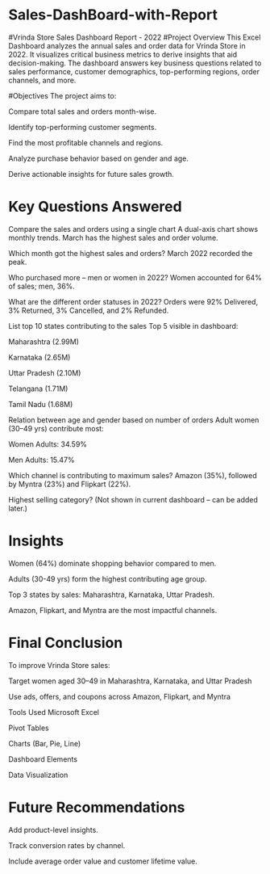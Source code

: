 # Sales-DashBoard-with-Report

#Vrinda Store Sales Dashboard Report - 2022
#Project Overview
This Excel Dashboard analyzes the annual sales and order data for Vrinda Store in 2022. It visualizes critical business metrics to derive insights that aid decision-making. The dashboard answers key business questions related to sales performance, customer demographics, top-performing regions, order channels, and more.

#Objectives
The project aims to:

Compare total sales and orders month-wise.

Identify top-performing customer segments.

Find the most profitable channels and regions.

Analyze purchase behavior based on gender and age.

Derive actionable insights for future sales growth.

# Key Questions Answered
Compare the sales and orders using a single chart
A dual-axis chart shows monthly trends. March has the highest sales and order volume.

Which month got the highest sales and orders?
March 2022 recorded the peak.

Who purchased more – men or women in 2022?
Women accounted for 64% of sales; men, 36%.

What are the different order statuses in 2022?
Orders were 92% Delivered, 3% Returned, 3% Cancelled, and 2% Refunded.

List top 10 states contributing to the sales
Top 5 visible in dashboard:

Maharashtra (2.99M)

Karnataka (2.65M)

Uttar Pradesh (2.10M)

Telangana (1.71M)

Tamil Nadu (1.68M)

Relation between age and gender based on number of orders
Adult women (30–49 yrs) contribute most:

Women Adults: 34.59%

Men Adults: 15.47%

Which channel is contributing to maximum sales?
Amazon (35%), followed by Myntra (23%) and Flipkart (22%).

Highest selling category?
(Not shown in current dashboard – can be added later.)

# Insights
Women (64%) dominate shopping behavior compared to men.

Adults (30-49 yrs) form the highest contributing age group.

Top 3 states by sales: Maharashtra, Karnataka, Uttar Pradesh.

Amazon, Flipkart, and Myntra are the most impactful channels.

# Final Conclusion
To improve Vrinda Store sales:

Target women aged 30–49 in Maharashtra, Karnataka, and Uttar Pradesh

Use ads, offers, and coupons across Amazon, Flipkart, and Myntra

Tools Used
Microsoft Excel

Pivot Tables

Charts (Bar, Pie, Line)

Dashboard Elements

Data Visualization

# Future Recommendations
Add product-level insights.

Track conversion rates by channel.

Include average order value and customer lifetime value.
